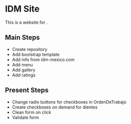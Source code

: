 # IDM Site

This is a website for .

## Main Steps

- Create repository
- Add bootstrap template
- Add info from idm-mexico.com
- Add menu
- Add gallery
- Add ratings

## Present Steps

- Change radio buttons for checkboxes in OrdenDeTrabajo
- Create checkboxes on demand for dientes
- Clean form on click
- Validate form
